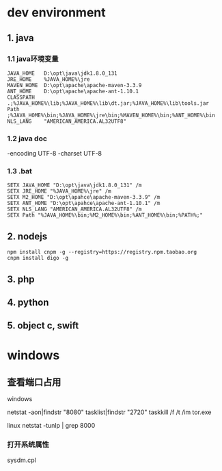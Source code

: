 # dev environment
## 1. java
### 1.1 java环境变量
```
JAVA_HOME	D:\opt\java\jdk1.8.0_131
JRE_HOME    %JAVA_HOME%\jre
MAVEN_HOME	D:\opt\apache\apache-maven-3.3.9
ANT_HOME	D:\opt\apache\apache-ant-1.10.1
CLASSPATH	.;%JAVA_HOME%\lib;%JAVA_HOME%\lib\dt.jar;%JAVA_HOME%\lib\tools.jar
Path		;%JAVA_HOME%\bin;%JAVA_HOME%\jre\bin;%MAVEN_HOME%\bin;%ANT_HOME%\bin
NLS_LANG 	"AMERICAN_AMERICA.AL32UTF8"
```

### 1.2 java doc
-encoding UTF-8 -charset UTF-8

### 1.3 .bat
```
SETX JAVA_HOME "D:\opt\java\jdk1.8.0_131" /m
SETX JRE_HOME "%JAVA_HOME%\jre" /m
SETX M2_HOME "D:\opt\apahce\apache-maven-3.3.9" /m
SETX ANT_HOME "D:\opt\apahce\apache-ant-1.10.1" /m
SETX NLS_LANG "AMERICAN_AMERICA.AL32UTF8" /m
SETX Path "%JAVA_HOME%\bin;%M2_HOME%\bin;%ANT_HOME%\bin;%PATH%;"
```

## 2. nodejs
```
npm install cnpm -g --registry=https://registry.npm.taobao.org
cnpm install digo -g
```

## 3. php
## 4. python
## 5. object c, swift

# windows
## 查看端口占用
windows

netstat -aon|findstr "8080"
tasklist|findstr "2720"
taskkill /f /t /im tor.exe

linux 
netstat -tunlp | grep 8000

### 打开系统属性
sysdm.cpl
